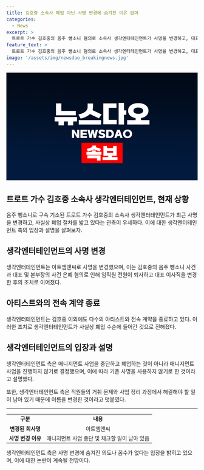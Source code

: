 ```yaml
---
title: 김호중 소속사 폐업 아닌 사명 변경에 숨겨진 이유 없어
categories:
  - News
excerpt: >
  트로트 가수 김호중의 음주 뺑소니 혐의로 소속사 생각엔터테인먼트가 사명을 변경하고, 대표가 구속되며 사실상 폐업 수순에 들어간 것으로 전해졌다. 김호중 사건을 은폐한 혐의와 함께 다른 아티스트와의 전속 계약 종료로 매니지먼트 사업을 중단하기로 결정했다고 밝혔으며, 이름을 변경한 것은 폐업을 의미하는 것은 아니라고 설명했다. 함께, 직원들의 거취 문제와 사업 정리 과정에서 해결해야 할 일이 남아있기 때문에 이름을 바꾼 것이라고 덧붙였다.
feature_text: >
  트로트 가수 김호중의 음주 뺑소니 혐의로 소속사 생각엔터테인먼트가 사명을 변경하고, 대표가 구속되며 사실상 폐업 수순에 들어간 것으로 전해졌다. 김호중 사건을 은폐한 혐의와 함께 다른 아티스트와의 전속 계약 종료로 매니지먼트 사업을 중단하기로 결정했다고 밝혔으며, 이름을 변경한 것은 폐업을 의미하는 것은 아니라고 설명했다. 함께, 직원들의 거취 문제와 사업 정리 과정에서 해결해야 할 일이 남아있기 때문에 이름을 바꾼 것이라고 덧붙였다.
image: '/assets/img/newsdao_breakingnews.jpg'
---
```


<p><img src="/assets/img/newsdao_breakingnews.jpg" alt="firstkoreanews 속보" /></p>

<h2 data-ke-size="size26">트로트 가수 김호중 소속사 생각엔터테인먼트, 현재 상황</h2>

<p data-ke-size="size16">음주 뺑소니로 구속 기소된 트로트 가수 김호중의 소속사 생각엔터테인먼트가 최근 사명을 변경하고, 사실상 폐업 절차를 밟고 있다는 관측이 우세하다. 이에 대한 생각엔터테인먼트 측의 입장과 설명을 살펴보자.</p>

<h2 data-ke-size="size26">생각엔터테인먼트의 사명 변경</h2>

<p data-ke-size="size16">생각엔터테인먼트는 아트엠앤씨로 사명을 변경했으며, 이는 김호중의 음주 뺑소니 사건과 대표 및 본부장의 사건 은폐 혐의로 인해 임직원 전원이 퇴사하고 대표 이사직을 변경한 후의 조치로 이어졌다.</p>

<h2 data-ke-size="size26">아티스트와의 전속 계약 종료</h2>

<p data-ke-size="size16">생각엔터테인먼트는 김호중 이외에도 다수의 아티스트와 전속 계약을 종료하고 있다. 이러한 조치로 생각엔터테인먼트가 사실상 폐업 수순에 들어간 것으로 전해졌다.</p>

<h2 data-ke-size="size26">생각엔터테인먼트의 입장과 설명</h2>

<p data-ke-size="size16">생각엔터테인먼트 측은 매니지먼트 사업을 중단하고 폐업하는 것이 아니라 매니지먼트 사업을 진행하지 않기로 결정했으며, 이에 따라 기존 사명을 사용하지 않기로 한 것이라고 설명했다.</p>

<p data-ke-size="size16">또한, 생각엔터테인먼트 측은 직원들의 거취 문제와 사업 정리 과정에서 해결해야 할 일이 남아 있기 때문에 이름을 변경한 것이라고 덧붙였다.</p>

<hr data-ke-size="size16">

<table>
  <tbody>
    <tr>
      <td style="text-align: center; height: 17px;"><b>구분</b></td>
      <td style="text-align: center; height: 17px;"><b>내용</b></td>
    </tr>
    <tr>
      <td style="text-align: center; height: 17px;"><b>변경된 회사명</b></td>
      <td style="text-align: center; height: 17px;">아트엠앤씨</td>
    </tr>
    <tr>
      <td style="text-align: center; height: 17px;"><b>사명 변경 이유</b></td>
      <td style="text-align: center; height: 17px;">매니지먼트 사업 중단 및 체크할 일이 남아 있음</td>
    </tr>
  </tbody>
</table>

<p data-ke-size="size16">생각엔터테인먼트 측은 사명 변경에 숨겨진 의도나 꼼수가 없다는 입장을 밝히고 있으며, 이에 대한 논란이 계속될 전망이다.</p>

